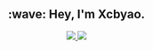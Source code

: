 <h2 align="center">:wave: Hey, I'm Xcbyao.</h2><a href="https://xcbyao.com">
<p align="center" >
  <img src="https://github-readme-stats.vercel.app/api?username=xcbyao&show_icons=true&theme=highcontrast&count_private=true&hide_border=true">
  <a href="https://github.com/anuraghazra/github-readme-stats">
    <img src="https://github-readme-stats.vercel.app/api/top-langs/?username=xcbyao&layout=compact&hide=html,css">
  </a>
</p>
<!--
[![](url)](url)
-->

